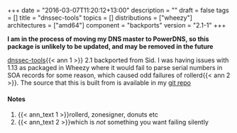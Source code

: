 +++
date = "2016-03-07T11:20:12+13:00"
description = ""
draft = false
tags = []
title = "dnssec-tools"
topics = []
distributions = ["wheezy"]
architectures = ["amd64"]
component = "backports"
version = "2.1-1"
+++

**I am in the process of moving my DNS master to PowerDNS, so this package is unlikely to be updated, and may be removed in the future**

[dnssec-tools](http://www.dnssec-tools.org/){{< ann 1 >}}</a> 2.1 backported from Sid. I was having issues with 1.13 as packaged in Wheezy where it would fail to parse serial numbers in SOA records for some reason, which caused odd failures of rollerd{{< ann 2 >}}. The source that this is built from is available in my [git repo](http://git.willhughes.name/dnssec-tools/)

#### Notes

1. {{< ann_text 1 >}}rollerd, zonesigner, donuts etc
2. {{< ann_text 2 >}}which is *not* something you want failing silently
